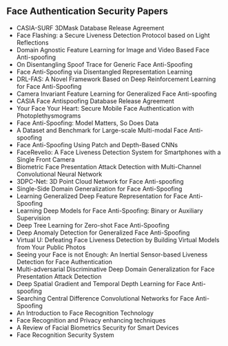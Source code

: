 <h2> Face Authentication Security Papers </h2>

<ul>

                             

 <li><a target="_blank" href="https://github.com/manjunath5496/Face-Authentication-Security-Papers/blob/master/fs(1).pdf" style="text-decoration:none;">CASIA-SURF 3DMask Database Release Agreement</a></li>

 <li><a target="_blank" href="https://github.com/manjunath5496/Face-Authentication-Security-Papers/blob/master/fs(2).pdf" style="text-decoration:none;">Face Flashing: a Secure Liveness Detection Protocol based on Light Reflections</a></li>

<li><a target="_blank" href="https://github.com/manjunath5496/Face-Authentication-Security-Papers/blob/master/fs(3).pdf" style="text-decoration:none;">Domain Agnostic Feature Learning for Image and Video Based Face Anti-spoofing</a></li>
 <li><a target="_blank" href="https://github.com/manjunath5496/Face-Authentication-Security-Papers/blob/master/fs(4).pdf" style="text-decoration:none;">On Disentangling Spoof Trace for Generic Face Anti-Spoofing</a></li>                              
<li><a target="_blank" href="https://github.com/manjunath5496/Face-Authentication-Security-Papers/blob/master/fs(5).pdf" style="text-decoration:none;">Face Anti-Spoofing via Disentangled Representation Learning</a></li>
<li><a target="_blank" href="https://github.com/manjunath5496/Face-Authentication-Security-Papers/blob/master/fs(6).pdf" style="text-decoration:none;">DRL-FAS: A Novel Framework Based on Deep Reinforcement Learning for Face Anti-Spoofing</a></li>
 <li><a target="_blank" href="https://github.com/manjunath5496/Face-Authentication-Security-Papers/blob/master/fs(7).pdf" style="text-decoration:none;">Camera Invariant Feature Learning for Generalized Face Anti-spoofing</a></li>

 <li><a target="_blank" href="https://github.com/manjunath5496/Face-Authentication-Security-Papers/blob/master/fs(8).pdf" style="text-decoration:none;"> CASIA Face Antispoofing Database Release Agreement </a></li>
   <li><a target="_blank" href="https://github.com/manjunath5496/Face-Authentication-Security-Papers/blob/master/fs(9).pdf" style="text-decoration:none;">Your Face Your Heart: Secure Mobile Face Authentication with Photoplethysmograms</a></li>
  
   
 <li><a target="_blank" href="https://github.com/manjunath5496/Face-Authentication-Security-Papers/blob/master/fs(10).pdf" style="text-decoration:none;">Face Anti-Spoofing: Model Matters, So Does Data</a></li>                              
<li><a target="_blank" href="https://github.com/manjunath5496/Face-Authentication-Security-Papers/blob/master/fs(11).pdf" style="text-decoration:none;">A Dataset and Benchmark for Large-scale Multi-modal Face Anti-spoofing</a></li>
<li><a target="_blank" href="https://github.com/manjunath5496/Face-Authentication-Security-Papers/blob/master/fs(12).pdf" style="text-decoration:none;">Face Anti-Spoofing Using Patch and Depth-Based CNNs</a></li>
<li><a target="_blank" href="https://github.com/manjunath5496/Face-Authentication-Security-Papers/blob/master/fs(13).pdf" style="text-decoration:none;">FaceRevelio: A Face Liveness Detection System for Smartphones with a Single Front Camera</a></li>

<li><a target="_blank" href="https://github.com/manjunath5496/Face-Authentication-Security-Papers/blob/master/fs(14).pdf" style="text-decoration:none;">Biometric Face Presentation Attack Detection with Multi-Channel Convolutional Neural Network</a></li>
                              
<li><a target="_blank" href="https://github.com/manjunath5496/Face-Authentication-Security-Papers/blob/master/fs(15).pdf" style="text-decoration:none;">3DPC-Net: 3D Point Cloud Network for Face Anti-spoofing</a></li>

<li><a target="_blank" href="https://github.com/manjunath5496/Face-Authentication-Security-Papers/blob/master/fs(16).pdf" style="text-decoration:none;">Single-Side Domain Generalization for Face Anti-Spoofing</a></li>

  <li><a target="_blank" href="https://github.com/manjunath5496/Face-Authentication-Security-Papers/blob/master/fs(17).pdf" style="text-decoration:none;">Learning Generalized Deep Feature Representation for Face Anti-Spoofing</a></li>   
  
<li><a target="_blank" href="https://github.com/manjunath5496/Face-Authentication-Security-Papers/blob/master/fs(18).pdf" style="text-decoration:none;">Learning Deep Models for Face Anti-Spoofing: Binary or Auxiliary Supervision</a></li> 

  
<li><a target="_blank" href="https://github.com/manjunath5496/Face-Authentication-Security-Papers/blob/master/fs(19).pdf" style="text-decoration:none;">Deep Tree Learning for Zero-shot Face Anti-Spoofing</a></li> 

<li><a target="_blank" href="https://github.com/manjunath5496/Face-Authentication-Security-Papers/blob/master/fs(20).pdf" style="text-decoration:none;">Deep Anomaly Detection for Generalized Face Anti-Spoofing</a></li>

<li><a target="_blank" href="https://github.com/manjunath5496/Face-Authentication-Security-Papers/blob/master/fs(21).pdf" style="text-decoration:none;">Virtual U: Defeating Face Liveness Detection by Building Virtual Models from Your Public Photos</a></li>
<li><a target="_blank" href="https://github.com/manjunath5496/Face-Authentication-Security-Papers/blob/master/fs(22).pdf" style="text-decoration:none;">Seeing your Face is not Enough: An Inertial Sensor-based Liveness Detection for Face Authentication</a></li> 
 <li><a target="_blank" href="https://github.com/manjunath5496/Face-Authentication-Security-Papers/blob/master/fs(23).pdf" style="text-decoration:none;">Multi-adversarial Discriminative Deep Domain Generalization for Face Presentation Attack Detection</a></li> 
 

   <li><a target="_blank" href="https://github.com/manjunath5496/Face-Authentication-Security-Papers/blob/master/fs(24).pdf" style="text-decoration:none;">Deep Spatial Gradient and Temporal Depth Learning for Face Anti-spoofing</a></li>
 
   <li><a target="_blank" href="https://github.com/manjunath5496/Face-Authentication-Security-Papers/blob/master/fs(25).pdf" style="text-decoration:none;">Searching Central Difference Convolutional Networks for Face Anti-Spoofing</a></li>  
   
   <li><a target="_blank" href="https://github.com/manjunath5496/Face-Authentication-Security-Papers/blob/master/fs(26).pdf" style="text-decoration:none;">An Introduction to Face Recognition Technology</a></li>
 <li><a target="_blank" href="https://github.com/manjunath5496/Face-Authentication-Security-Papers/blob/master/fs(27).pdf" style="text-decoration:none;">Face Recognition and Privacy enhancing techniques</a></li>
   
 
   <li><a target="_blank" href="https://github.com/manjunath5496/Face-Authentication-Security-Papers/blob/master/fs(28).pdf" style="text-decoration:none;">A Review of Facial Biometrics Security for Smart Devices</a></li>
 
   <li><a target="_blank" href="https://github.com/manjunath5496/Face-Authentication-Security-Papers/blob/master/fs(29).pdf" style="text-decoration:none;">Face Recognition Security System </a></li>                              

   
   
   
   
 </ul>
  
